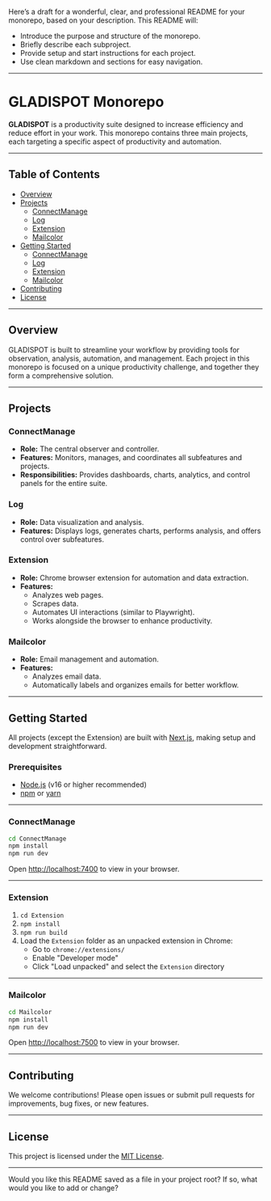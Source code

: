 Here’s a draft for a wonderful, clear, and professional README for your monorepo, based on your description. This README will:

- Introduce the purpose and structure of the monorepo.
- Briefly describe each subproject.
- Provide setup and start instructions for each project.
- Use clean markdown and sections for easy navigation.

---

# GLADISPOT Monorepo

**GLADISPOT** is a productivity suite designed to increase efficiency and reduce effort in your work. This monorepo contains three main projects, each targeting a specific aspect of productivity and automation.

---

## Table of Contents

- [Overview](#overview)
- [Projects](#projects)
  - [ConnectManage](#connectmanage)
  - [Log](#log)
  - [Extension](#extension)
  - [Mailcolor](#mailcolor)
- [Getting Started](#getting-started)
  - [ConnectManage](#connectmanage-1)
  - [Log](#log-1)
  - [Extension](#extension-1)
  - [Mailcolor](#mailcolor-1)
- [Contributing](#contributing)
- [License](#license)

---

## Overview

GLADISPOT is built to streamline your workflow by providing tools for observation, analysis, automation, and management. Each project in this monorepo is focused on a unique productivity challenge, and together they form a comprehensive solution.

---

## Projects

### ConnectManage

- **Role:** The central observer and controller.
- **Features:** Monitors, manages, and coordinates all subfeatures and projects.
- **Responsibilities:** Provides dashboards, charts, analytics, and control panels for the entire suite.

### Log

- **Role:** Data visualization and analysis.
- **Features:** Displays logs, generates charts, performs analysis, and offers control over subfeatures.

### Extension

- **Role:** Chrome browser extension for automation and data extraction.
- **Features:** 
  - Analyzes web pages.
  - Scrapes data.
  - Automates UI interactions (similar to Playwright).
  - Works alongside the browser to enhance productivity.

### Mailcolor

- **Role:** Email management and automation.
- **Features:** 
  - Analyzes email data.
  - Automatically labels and organizes emails for better workflow.

---

## Getting Started

All projects (except the Extension) are built with [Next.js](https://nextjs.org/), making setup and development straightforward.

### Prerequisites

- [Node.js](https://nodejs.org/) (v16 or higher recommended)
- [npm](https://www.npmjs.com/) or [yarn](https://yarnpkg.com/)

---

### ConnectManage

```bash
cd ConnectManage
npm install
npm run dev
```
Open [http://localhost:7400](http://localhost:7400) to view in your browser.

---

### Extension

1. `cd Extension`
2. `npm install`
3. `npm run build`
4. Load the `Extension` folder as an unpacked extension in Chrome:
   - Go to `chrome://extensions/`
   - Enable "Developer mode"
   - Click "Load unpacked" and select the `Extension` directory

---

### Mailcolor

```bash
cd Mailcolor
npm install
npm run dev
```
Open [http://localhost:7500](http://localhost:7500) to view in your browser.

---

## Contributing

We welcome contributions! Please open issues or submit pull requests for improvements, bug fixes, or new features.

---

## License

This project is licensed under the [MIT License](LICENSE).

---

Would you like this README saved as a file in your project root? If so, what would you like to add or change?
